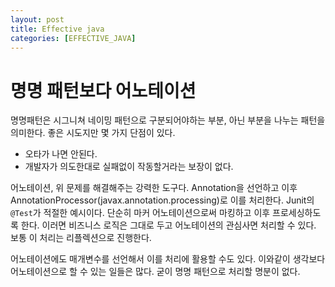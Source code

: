 ```yaml
---
layout: post
title: Effective java
categories: [EFFECTIVE_JAVA]
---
```



# 명명 패턴보다 어노테이션

명명패턴은 시그니쳐 네이밍 패턴으로 구분되어야하는 부분, 아닌 부분을 나누는 패턴을 의미한다. 좋은 시도지만 몇 가지 단점이 있다.

- 오타가 나면 안된다.
- 개발자가 의도한대로 실패없이 작동할거라는 보장이 없다.

어노테이션, 위 문제를 해결해주는 강력한 도구다. Annotation을 선언하고 이후 AnnotationProcessor(javax.annotation.processing)로 이를 처리한다.
Junit의 `@Test`가 적절한 예시이다. 단순히 마커 어노테이션으로써 마킹하고 이후 프로세싱하도록 한다. 이러면 비즈니스 로직은 그대로 두고 어노테이션의 관심사면
처리할 수 있다. 보통 이 처리는 리플렉션으로 진행한다.

어노테이션에도 매개변수를 선언해서 이를 처리에 활용할 수도 있다.  이와같이 생각보다 어노테이션으로 할 수 있는 일들은 많다. 굳이 명명 패턴으로 처리할 명분이 없다.